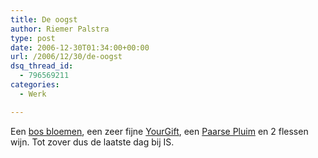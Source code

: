 ```yaml
---
title: De oogst
author: Riemer Palstra
type: post
date: 2006-12-30T01:34:00+00:00
url: /2006/12/30/de-oogst
dsq_thread_id:
  - 796569211
categories:
  - Werk

---
```

Een [bos bloemen][1], een zeer fijne [YourGift][2], een [Paarse Pluim][3] en 2 flessen wijn. Tot zover dus de laatste dag bij IS.

 [1]: http://www.zonnetjebestel.nl/
 [2]: http://www.yourgift.nl/
 [3]: http://www.pluimen.nl/page.php/39?G=PGI000005